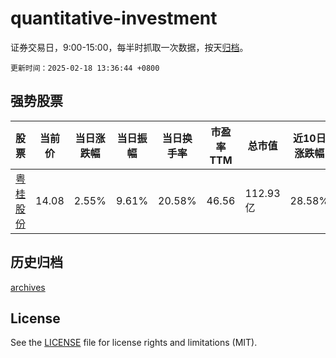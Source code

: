 # quantitative-investment

证券交易日，9:00-15:00，每半时抓取一次数据，按天[归档](archives)。

`更新时间：2025-02-18 13:36:44 +0800`

## 强势股票

|股票|当前价|当日涨跌幅|当日振幅|当日换手率|市盈率TTM|总市值|近10日涨跌幅|
|----|----|----|----|----|----|----|----|
|[粤桂股份](https://xueqiu.com/S/SZ000833)|14.08|2.55%|9.61%|20.58%|46.56|112.93亿|28.58%|

## 历史归档

[archives](archives)

## License

See the [LICENSE](LICENSE) file for license rights and limitations (MIT).